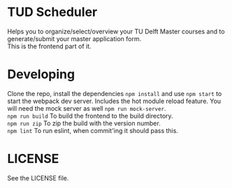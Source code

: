 # TUD Scheduler
Helps you to organize/select/overview your TU Delft Master courses and to generate/submit your master application form.  
This is the frontend part of it.

# Developing
Clone the repo, install the dependencies `npm install` and use `npm start` to start the webpack dev server. 
Includes the hot module reload feature. 
You will need the mock server as well `npm run mock-server`.    
`npm run build` To build the frontend to the build directory.  
`npm run zip` To zip the build with the version number.  
`npm lint` To run eslint, when commit'ing it should pass this.  

# LICENSE
See the LICENSE file.
